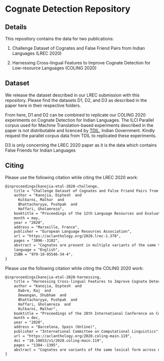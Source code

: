 # Cognate Detection Repository

## Details

This repository contains the data for two publications:

1. Challenge Dataset of Cognates and False Friend Pairs from Indian Languages (LREC 2020)

2. Harnessing Cross-lingual Features to Improve Cognate Detection for Low-resource Languages (COLING 2020)


## Dataset
We release the dataset described in our LREC submission with this repository. Please find the datasets D1, D2, and D3 as described in the paper here in their respective folders.

From here, D1 and D2 can be combined to replicate our COLING 2020 experiments on Cognate Detection for Indian Languages. The ILCI Parallel corpus used for Machine Translation-based experiments described in the paper is not distributable and licenced by [TDIL](http://www.tdil-dc.in/index.php?lang=en), Indian Government. 
Kindly request the parallel corpus data from TDIL to replicated these experiments.

D3 is only concerning the LREC 2020 paper as it is the data which contains False Friends for Indian Languages

## Citing
Please use the following citation while citing the LREC 2020 work:

```latex
@inproceedings{kanojia-etal-2020-challenge,
    title = "Challenge Dataset of Cognates and False Friend Pairs from {I}ndian Languages",
    author = "Kanojia, Diptesh  and
      Kulkarni, Malhar  and
      Bhattacharyya, Pushpak  and
      Haffari, Gholamreza",
    booktitle = "Proceedings of the 12th Language Resources and Evaluation Conference",
    month = may,
    year = "2020",
    address = "Marseille, France",
    publisher = "European Language Resources Association",
    url = "https://aclanthology.org/2020.lrec-1.378",
    pages = "3096--3102",
    abstract = "Cognates are present in multiple variants of the same text across different languages (e.g., {``}hund{''} in German and {``}hound{''} in the English language mean {``}dog{''}). They pose a challenge to various Natural Language Processing (NLP) applications such as Machine Translation, Cross-lingual Sense Disambiguation, Computational Phylogenetics, and Information Retrieval. A possible solution to address this challenge is to identify cognates across language pairs. In this paper, we describe the creation of two cognate datasets for twelve Indian languages namely Sanskrit, Hindi, Assamese, Oriya, Kannada, Gujarati, Tamil, Telugu, Punjabi, Bengali, Marathi, and Malayalam. We digitize the cognate data from an Indian language cognate dictionary and utilize linked Indian language Wordnets to generate cognate sets. Additionally, we use the Wordnet data to create a False Friends{'} dataset for eleven language pairs. We also evaluate the efficacy of our dataset using previously available baseline cognate detection approaches. We also perform a manual evaluation with the help of lexicographers and release the curated gold-standard dataset with this paper.",
    language = "English",
    ISBN = "979-10-95546-34-4",
}
```

Please use the following citation while citing the COLING 2020 work:

```latex
@inproceedings{kanojia-etal-2020-harnessing,
    title = "Harnessing Cross-lingual Features to Improve Cognate Detection for Low-resource Languages",
    author = "Kanojia, Diptesh  and
      Dabre, Raj  and
      Dewangan, Shubham  and
      Bhattacharyya, Pushpak  and
      Haffari, Gholamreza  and
      Kulkarni, Malhar",
    booktitle = "Proceedings of the 28th International Conference on Computational Linguistics",
    month = dec,
    year = "2020",
    address = "Barcelona, Spain (Online)",
    publisher = "International Committee on Computational Linguistics",
    url = "https://aclanthology.org/2020.coling-main.119",
    doi = "10.18653/v1/2020.coling-main.119",
    pages = "1384--1395",
    abstract = "Cognates are variants of the same lexical form across different languages; for example {``}fonema{''} in Spanish and {``}phoneme{''} in English are cognates, both of which mean {``}a unit of sound{''}. The task of automatic detection of cognates among any two languages can help downstream NLP tasks such as Cross-lingual Information Retrieval, Computational Phylogenetics, and Machine Translation. In this paper, we demonstrate the use of cross-lingual word embeddings for detecting cognates among fourteen Indian Languages. Our approach introduces the use of context from a knowledge graph to generate improved feature representations for cognate detection. We, then, evaluate the impact of our cognate detection mechanism on neural machine translation (NMT), as a downstream task. We evaluate our methods to detect cognates on a challenging dataset of twelve Indian languages, namely, Sanskrit, Hindi, Assamese, Oriya, Kannada, Gujarati, Tamil, Telugu, Punjabi, Bengali, Marathi, and Malayalam. Additionally, we create evaluation datasets for two more Indian languages, Konkani and Nepali. We observe an improvement of up to 18{\%} points, in terms of F-score, for cognate detection. Furthermore, we observe that cognates extracted using our method help improve NMT quality by up to 2.76 BLEU. We also release our code, newly constructed datasets and cross-lingual models publicly.",
}
```






